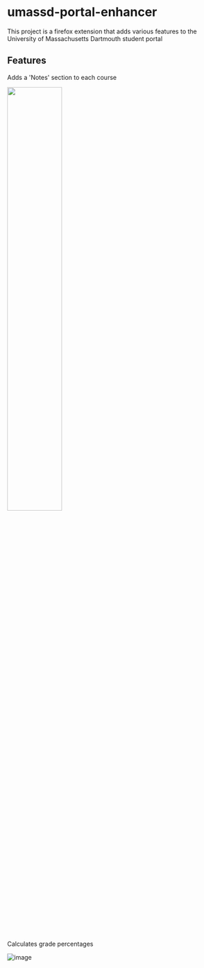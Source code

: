 # umassd-portal-enhancer
This project is a firefox extension that adds various features to the University of Massachusetts Dartmouth student portal

## Features

Adds a 'Notes' section to each course

<a href="url"><img src="https://i.imgur.com/ejN6qtd.png" height=50% width=50% ></a>


Calculates grade percentages

![image](https://i.imgur.com/r9F3tKM.png)